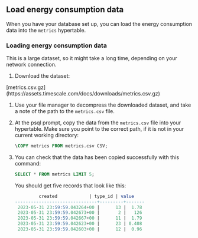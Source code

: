 ## Load energy consumption data

When you have your database set up, you can load the energy consumption data
into the `metrics` hypertable.

<Procedure>

### Loading energy consumption  data

<Highlight type="important">
This is a large dataset, so it might take a long time, depending on your network
connection.
</Highlight>

1.  Download the dataset:

   <Tag type="download">
   [metrics.csv.gz](https://assets.timescale.com/docs/downloads/metrics.csv.gz)
   </Tag>

1.  Use your file manager to decompress the downloaded dataset, and take a note
    of the path to the `metrics.csv` file.

1.  At the psql prompt, copy the data from the `metrics.csv` file into
    your hypertable. Make sure you point to the correct path, if it is not in
    your current working directory:

    ```sql
    \COPY metrics FROM metrics.csv CSV;
    ```
    
1. You can check that the data has been copied successfully with this command:

   ```sql
   SELECT * FROM metrics LIMIT 5;
   ```

   You should get five records that look like this:

   ```sql
            created            | type_id | value 
   -------------------------------+---------+-------
    2023-05-31 23:59:59.043264+00 |      13 |  1.78
    2023-05-31 23:59:59.042673+00 |       2 |   126
    2023-05-31 23:59:59.042667+00 |      11 |  1.79
    2023-05-31 23:59:59.042623+00 |      23 | 0.408
    2023-05-31 23:59:59.042603+00 |      12 |  0.96
   ```

</Procedure>

[parallel-copy]: https://github.com/timescale/timescaledb-parallel-copy
